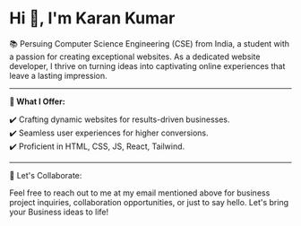 <h1 align="left">Hi 👋, I'm Karan Kumar</h1>

📚 Persuing Computer Science Engineering (CSE) from India, a student with a passion for creating exceptional websites. As a dedicated website developer, I thrive on turning ideas into captivating online experiences that leave a lasting impression.

<hr></hr>

<b>🔧 What I Offer:</b>

✔️ Crafting dynamic websites for results-driven businesses.<br/>
✔️ Seamless user experiences for higher conversions.<br/>
✔️ Proficient in HTML, CSS, JS, React, Tailwind.<br/>
<hr></hr>

💼 Let's Collaborate:

Feel free to reach out to me at my email mentioned above for business project inquiries, collaboration opportunities, or just to say hello. Let's bring your Business ideas to life!
